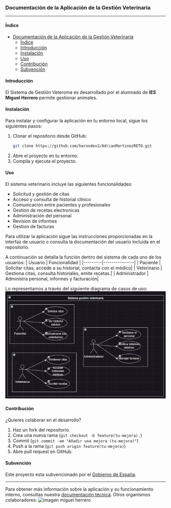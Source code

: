 ### Documentación de la Aplicación de la Gestión Veterinaria
---

#### Índice
- [Documentación de la Aplicación de la Gestión Veterinaria](#documentación-de-la-aplicación-de-la-gestión-veterinaria)
  - [Índice](#índice)
  - [Introducción](#introducción)
  - [Instalación](#instalación)
  - [Uso](#uso)
  - [Contribución](#contribución)
  - [Subvención](#subvención)

#### Introducción
El Sistema de Gestión Veteroma es desarrollado por el alumnado de **IES Miguel Herrero** permite gestionar animales. 

#### Instalación
Para instalar y configurar la aplicación en tu entorno local, sigue los siguientes pasos:
1. Clonar el repositorio desde GitHub:
   ```bash
   git clone https://github.com/haroxdev2/AdrianMartinezRETO.git
   ```
2. Abre el proyecto en tu entorno.
3. Compila y ejecuta el proyecto.
#### Uso
El sistema veterinario incluye las siguientes funcionalidades:
- Solicitud y gestión de citas
- Acceso y consulta de historial clínico
- Comunicación entre pacientes y profesionales
- Gestion de recetas electronicas
- Administración del personal
- Revision de informes
- Gestion de facturas

Para utilizar la aplicación sigue las instrucciones proporcionadas en la interfaz de usuario o consulta la documentación del usuario incluida en el repositorio. 

A continuación se detalla la función dentro del sistema de cada uno de los usuarios:
| Usuario | Funcionalidad |
|---------|---------------|
| Paciente | Solicitar citas, accede a su historial, contacta con el médico|
| Veterinario | Gestiona citas, consulta historiales, emite recetas.|
| Administrador | Administra personal, informes y facturación|

Lo representamos a través del siguiente diagrama de casos de uso:
![Diagrama casos de uso](entornos/diagrama_casos_uso.png)

#### Contribución
¿Quieres colaborar en el desarrollo?
1. Haz un fork del repositorio.
2. Crea una nueva rama (`git checkout -b feature(tu-mejora).`)
3. Commit  (`git commit -am "Añadir una mejora (tu-mejora)"`)
4. Push a la rama (`git push origin feature(tu-mejora)`)
5. Abre pull request en GitHub.

#### Subvención
Este proyecto esta subvencionado por el [Gobierno de España](https://www.infosubvenciones.es/bdnstrans/GE/es/inicio).
***
Para obtener más información sobre la aplicación y su funcionamiento interno, consultas nuestra [documentación técnica](documentacion-tecnica.md).
Otros organismos colaboradores: 
![imagen miguel herrero](https://www.educantabria.es/documents/8911298/8913497/logoIESMHP.png)